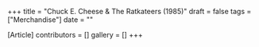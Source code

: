 +++
title = "Chuck E. Cheese & The Ratkateers (1985)"
draft = false
tags = ["Merchandise"]
date = ""

[Article]
contributors = []
gallery = []
+++